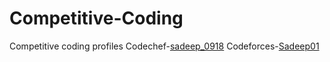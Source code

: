 # Competitive-Coding
Competitive coding profiles
Codechef-[sadeep_0918](https://www.codechef.com/users/sadeep_0918)
Codeforces-[Sadeep01](https://codeforces.com/profile/Sadeep01)



